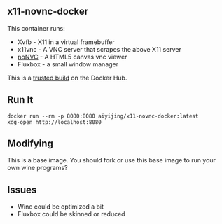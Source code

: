 ## x11-novnc-docker

This container runs:

* Xvfb - X11 in a virtual framebuffer
* x11vnc - A VNC server that scrapes the above X11 server
* [noNVC](https://kanaka.github.io/noVNC/) - A HTML5 canvas vnc viewer
* Fluxbox - a small window manager

This is a [trusted build](https://registry.hub.docker.com/u/aiyijing/x11-novnc-docker)
on the Docker Hub.

## Run It

    docker run --rm -p 8080:8080 aiyijing/x11-novnc-docker:latest
    xdg-open http://localhost:8080

## Modifying

This is a base image. You should fork or use this base image to run your own
wine programs?

## Issues

* Wine could be optimized a bit
* Fluxbox could be skinned or reduced




